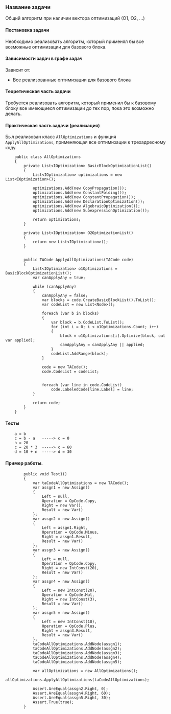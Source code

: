﻿### Название задачи
Общий алгоритм при наличии вектора оптимизаций (О1, О2, ...)

#### Постановка задачи
Необходимо реализовать алгоритм, который применял бы все возможные оптимизации для базового блока.

#### Зависимости задач в графе задач
Зависит от:
- Все реализованные оптимизации для базового блока

#### Теоретическая часть задачи
Требуется реализовать алгоритм, который применил бы к базовому блоку все имеющиеся оптимизации до тех пор, пока это возможно делать.

#### Практическая часть задачи (реализация)
Был реализован класс `AllOptimizations` и функция `ApplyAllOptimizations`, применяющая все оптимизации к трехадресному коду.
```
	public class AllOptimizations
	{
		private List<IOptimization> BasicBlockOptimizationList()
		{
			List<IOptimization> optimizations = new List<IOptimization>();

			optimizations.Add(new CopyPropagation());
			optimizations.Add(new ConstantFolding());
			optimizations.Add(new ConstantPropagation());
			optimizations.Add(new DeclarationOptimization());
			optimizations.Add(new AlgebraicOptimization());
			optimizations.Add(new SubexpressionOptimization());

			return optimizations;
		}

        private List<IOptimization> O2OptimizationList()
        {
            return new List<IOptimization>();
        }


        public TACode ApplyAllOptimizations(TACode code)
		{
			List<IOptimization> o1Optimizations = BasicBlockOptimizationList();
            var canApplyAny = true;

            while (canApplyAny)
            {
                canApplyAny = false;
                var blocks = code.CreateBasicBlockList().ToList();
                var codeList = new List<Node>();

                foreach (var b in blocks)
                {
                    var block = b.CodeList.ToList();
                    for (int i = 0; i < o1Optimizations.Count; i++)
                    {
                        block = o1Optimizations[i].Optimize(block, out var applied);
                        canApplyAny = canApplyAny || applied;
                    }
                    codeList.AddRange(block);
                }

                code = new TACode();
                code.CodeList = codeList;


                foreach (var line in code.CodeList)
                    code.LabeledCode[line.Label] = line;
            }

			return code;
		}
	}

```
#### Тесты
```
	a = b
	c = b - a   -----> c = 0
	n = 20
	c = 20 * 3  -----> c = 60
	d = 10 + n  -----> d = 30
```
#### Пример работы.
```
		public void Test1()
		{
			var taCodeAllOptimizations = new TACode();
			var assgn1 = new Assign()
			{
				Left = null,
				Operation = OpCode.Copy,
				Right = new Var(),
				Result = new Var()
			};
			var assgn2 = new Assign()
			{
				Left = assgn1.Right,
				Operation = OpCode.Minus,
				Right = assgn1.Result,
				Result = new Var()
			};
			var assgn3 = new Assign()
			{
				Left = null,
				Operation = OpCode.Copy,
				Right = new IntConst(20),
				Result = new Var()
			};
			var assgn4 = new Assign()
			{
				Left = new IntConst(20),
				Operation = OpCode.Mul,
				Right = new IntConst(3),
				Result = new Var()
			};
			var assgn5 = new Assign()
			{
				Left = new IntConst(10),
				Operation = OpCode.Plus,
				Right = assgn3.Result,
				Result = new Var()
			};
			taCodeAllOptimizations.AddNode(assgn1);
			taCodeAllOptimizations.AddNode(assgn2);
			taCodeAllOptimizations.AddNode(assgn3);
			taCodeAllOptimizations.AddNode(assgn4);
			taCodeAllOptimizations.AddNode(assgn5);

			var allOptimizations = new AllOptimizations();
			allOptimizations.ApplyAllOptimizations(taCodeAllOptimizations);

			Assert.AreEqual(assgn2.Right, 0);
			Assert.AreEqual(assgn4.Right, 60);
			Assert.AreEqual(assgn5.Right, 30);
			Assert.True(true);
		}
```      
